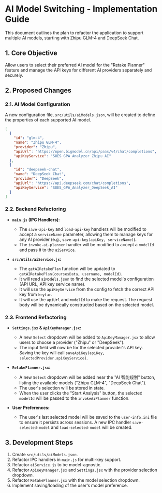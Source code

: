 # AI Model Switching - Implementation Guide

This document outlines the plan to refactor the application to support multiple AI models, starting with Zhipu GLM-4 and DeepSeek Chat.

## 1. Core Objective

Allow users to select their preferred AI model for the "Retake Planner" feature and manage the API keys for different AI providers separately and securely.

## 2. Proposed Changes

### 2.1. AI Model Configuration

A new configuration file, `src/utils/aiModels.json`, will be created to define the properties of each supported AI model.

```json
[
  {
    "id": "glm-4",
    "name": "Zhipu GLM-4",
    "provider": "Zhipu",
    "apiUrl": "https://open.bigmodel.cn/api/paas/v4/chat/completions",
    "apiKeyService": "SUES_GPA_Analyzer_Zhipu_AI"
  },
  {
    "id": "deepseek-chat",
    "name": "DeepSeek Chat",
    "provider": "DeepSeek",
    "apiUrl": "https://api.deepseek.com/chat/completions",
    "apiKeyService": "SUES_GPA_Analyzer_DeepSeek_AI"
  }
]
```

### 2.2. Backend Refactoring

*   **`main.js` (IPC Handlers):**
    *   The `save-api-key` and `load-api-key` handlers will be modified to accept a `serviceName` parameter, allowing them to manage keys for any AI provider (e.g., `save-api-key(apiKey, serviceName)`).
    *   The `invoke-ai-planner` handler will be modified to accept a `modelId` and pass it to the `aiService`.

*   **`src/utils/aiService.js`:**
    *   The `getAIRetakePlan` function will be updated to `getAIRetakePlan(coursesData, username, modelId)`.
    *   It will read `aiModels.json` to find the selected model's configuration (API URL, API key service name).
    *   It will use the `apiKeyService` from the config to fetch the correct API key from `keytar`.
    *   It will use the `apiUrl` and `modelId` to make the request. The request body will be dynamically constructed based on the selected model.

### 2.3. Frontend Refactoring

*   **`Settings.jsx` & `ApiKeyManager.jsx`:**
    *   A new `Select` dropdown will be added to `ApiKeyManager.jsx` to allow users to choose a provider ("Zhipu" or "DeepSeek").
    *   The input field will now be for the selected provider's API key. Saving the key will call `saveApiKey(apiKey, selectedProvider.apiKeyService)`.

*   **`RetakePlanner.jsx`:**
    *   A new `Select` dropdown will be added near the "AI 智能规划" button, listing the available models ("Zhipu GLM-4", "DeepSeek Chat").
    *   The user's selection will be stored in state.
    *   When the user clicks the "Start Analysis" button, the selected `modelId` will be passed to the `invokeAiPlanner` function.

*   **User Preferences:**
    *   The user's last selected model will be saved to the `user-info.ini` file to ensure it persists across sessions. A new IPC handler `save-selected-model` and `load-selected-model` will be created.

## 3. Development Steps

1.  Create `src/utils/aiModels.json`.
2.  Refactor IPC handlers in `main.js` for multi-key support.
3.  Refactor `aiService.js` to be model-agnostic.
4.  Refactor `ApiKeyManager.jsx` and `Settings.jsx` with the provider selection dropdown.
5.  Refactor `RetakePlanner.jsx` with the model selection dropdown.
6.  Implement saving/loading of the user's model preference.
